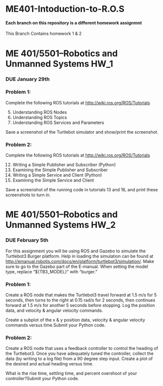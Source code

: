 # ME401-Intoduction-to-R.O.S

#### Each branch on this repository is a different homework assignmnt  

This Branch Contains homework 1 & 2

# ME 401/5501–Robotics and Unmanned Systems HW_1  
### DUE January 29th

### Problem 1:

Complete the following ROS tutorials at http://wiki.ros.org/ROS/Tutorials

5. Understanding ROS Nodes
6. Understanding ROS Topics
7. Understanding ROS Services and Parameters

Save a screenshot of the Turtlebot simulator and show/print the screenshot.

### Problem 2:

Complete the following ROS tutorials at http://wiki.ros.org/ROS/Tutorials

12. Writing a Simple Publisher and Subscriber (Python)
13. Examining the Simple Publisher and Subscriber
15. Writing a Simple Service and Client (Python)
16. Examining the Simple Service and Client

Save a screenshot of the running code in tutorials 13 and 16, and print these screenshots to turn in.

# ME 401/5501–Robotics and Unmanned Systems HW_2  
### DUE February 5th

For this assignment you will be using ROS and Gazebo to simulate the Turtlebot3 Burger platform.  Help in loading the simulation can be found at http://emanual.robotis.com/docs/en/platform/turtlebot3/simulation/. Make sure to go to the Gazebo part of the E-manual. When setting the model type, replace “${TB3_MODEL}” with “burger.”

### Problem 1:

Create a ROS node that makes the Turtlebot3 travel forward at 1.5 m/s for 5 seconds, then turns to the right at 0.15 rad/s for 2 seconds, then continues forward at 1.5 m/s for another 5 seconds before stopping. Log the position data, and velocity & angular velocity commands.

Create a subplot of the x & y position data, velocity & angular velocity commands versus time.Submit your Python code.

### Problem 2:

Create a ROS node that uses a feedback controller to control the heading of the Turtlebot3. Once you have adequately tuned the controller, collect the data (by writing to a log file) from a 90 degree step input. Create a plot of the desired and actual heading versus time.

What is the rise time, settling time, and percent overshoot of your controller?Submit your Python code.
